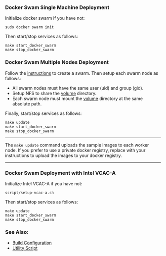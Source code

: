 
### Docker Swam Single Machine Deployment

Initialize docker swarm if you have not:
```
sudo docker swarm init
```
Then start/stop services as follows:
```
make start_docker_swarm
make stop_docker_swarm
```

### Docker Swam Multiple Nodes Deployment

Follow the [instructions](https://docs.docker.com/engine/swarm/swarm-tutorial/create-swarm) to create a swarm. Then setup each swarm node as follows:     
- All swarm nodes must have the same user (uid) and group (gid).    
- Setup NFS to share the [volume](../../volume) directory.     
- Each swarm node must mount the [volume](../../volume) directory at the same absolute path.    

Finally, start/stop services as follows:
```
make update
make start_docker_swarm
make stop_docker_swarm
```

---

The `make update` command uploads the sample images to each worker node. If you prefer to use a private docker registry, replace with your instructions to upload the images to your docker registry.   

---

### Docker Swam Deployment with Intel VCAC-A

Initialize Intel VCAC-A if you have not:

```
script/setup-vcac-a.sh
```

Then start/stop services as follows:
```
make update
make start_docker_swarm
make stop_docker_swarm
```

### See Also:

- [Build Configuration](../../doc/cmake.md)
- [Utility Script](../../doc/script.md)

